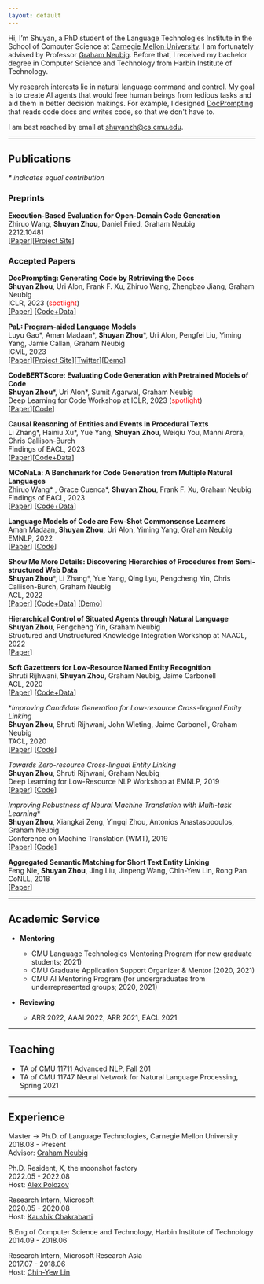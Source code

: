 ```yaml
---
layout: default
---
```


<!-- ## About Me -->
<a id="about-me"></a>
Hi, I’m Shuyan, a PhD student of the Language Technologies Institute in the School of Computer Science at [Carnegie Mellon University](https://www.cmu.edu). I am fortunately advised by Professor [Graham Neubig](http://phontron.com). Before that, I received my bachelor degree in Computer Science and Technology from Harbin Institute of Technology.

My research interests lie in natural language command and control. My goal is to create AI agents that would free human beings from tedious tasks and aid them in better decision makings.
For example, I designed [DocPrompting](https://arxiv.org/pdf/2207.05987.pdf) that reads code docs and writes code, so that we don't have to.

I am best reached by email at [shuyanzh@cs.cmu.edu](mailto:shuyanzh@cs.cmu.edu). 
<!-- Feel free to reach out about my research or anything else I might be able to help with. I’m always happy to answer questions about getting started with NLP research and applying to Ph.D. programs, especially for underrepresented groups like women, LGBTQ+. -->

<!-- Outside research, I enjoy bouldering (20% of my self-defined progress bar), playing tennis (30%), snowboarding (10%), rap (1%) and stand-up comedy (1%). I also play pingpong (80%) and basketball (70%).  -->


------------

## Publications
*\* indicates equal contribution*

### Preprints
**Execution-Based Evaluation for Open-Domain Code Generation** \
Zhiruo Wang, **Shuyan Zhou**, Daniel Fried, Graham Neubig \
2212.10481 \
[[Paper](https://arxiv.org/pdf/2212.10481.pdf)][[Project Site](https://code-eval.github.io)]

### Accepted Papers
**DocPrompting: Generating Code by Retrieving the Docs** \
**Shuyan Zhou**, Uri Alon, Frank F. Xu, Zhiruo Wang, Zhengbao Jiang, Graham Neubig \
ICLR, 2023 (<span style="color:red">spotlight</span>)\
[[Paper]](https://arxiv.org/pdf/2207.05987.pdf) [[Code+Data](https://github.com/shuyanzhou/docprompting)]

**PaL: Program-aided Language Models** \
Luyu Gao\*, Aman Madaan\*, **Shuyan Zhou**\*, Uri Alon, Pengfei Liu, Yiming Yang, Jamie Callan, Graham Neubig \
ICML, 2023 \
[[Paper](https://arxiv.org/pdf/2211.10435.pdf)][[Project Site](https://reasonwithpal.com)][[Twitter](https://twitter.com/shuyanzhxyc/status/1595140404545933313?s=20&t=a8GaJT23kFEPLKujdQO2IQ)][[Demo](https://huggingface.co/spaces/JavaFXpert/gpt-math-techniques)]

**CodeBERTScore: Evaluating Code Generation with Pretrained Models of Code** \
**Shuyan Zhou**\*, Uri Alon\*, Sumit Agarwal, Graham Neubig \
Deep Learning for Code Workshop at ICLR, 2023 (<span style="color:red">spotlight</span>) \
[[Paper](https://arxiv.org/pdf/2302.05527.pdf)][[Code](https://github.com/neulab/code-bert-score)]

**Causal Reasoning of Entities and Events in Procedural Texts** \
Li Zhang\*, Hainiu Xu\*, Yue Yang, **Shuyan Zhou**, Weiqiu You, Manni Arora, Chris Callison-Burch \
Findings of EACL, 2023 \
[[Paper](https://arxiv.org/pdf/2301.10896.pdf)][[Code+Data](https://github.com/zharry29/causal_reasoning_of_entities_and_events)]

**MCoNaLa: A Benchmark for Code Generation from Multiple Natural Languages**\
Zhiruo Wang\* , Grace Cuenca\*, **Shuyan Zhou**, Frank F. Xu, Graham Neubig \
Findings of EACL, 2023 \
[[Paper](https://arxiv.org/pdf/2203.08388.pdf)] [[Code+Data](https://github.com/zorazrw/multilingual-conala)]


**Language Models of Code are Few-Shot Commonsense Learners** \
Aman Madaan, **Shuyan Zhou**, Uri Alon, Yiming Yang, Graham Neubig \
EMNLP, 2022 \
[[Paper](https://arxiv.org/pdf/2210.07128.pdf)] [[Code](https://github.com/madaan/CoCoGen)]

**Show Me More Details: Discovering Hierarchies of Procedures from Semi-structured Web Data**\
**Shuyan Zhou**\*, Li Zhang\*, Yue Yang, Qing Lyu, Pengcheng Yin, Chris Callison-Burch, Graham Neubig \
ACL, 2022 \
[[Paper](https://arxiv.org/pdf/2203.07264.pdf)] [[Code+Data](https://github.com/shuyanzhou/wikihow_hierarchy)] [[Demo](https://wikihow-hierarchy.github.io)]


**Hierarchical Control of Situated Agents through Natural Language**\
**Shuyan Zhou**, Pengcheng Yin, Graham Neubig \
Structured and Unstructured Knowledge Integration Workshop at NAACL, 2022\
[[Paper](https://arxiv.org/pdf/2109.08214.pdf)]


**Soft Gazetteers for Low-Resource Named Entity Recognition**\
Shruti Rijhwani, **Shuyan Zhou**, Graham Neubig, Jaime Carbonell \
ACL, 2020\
[[Paper](https://aclanthology.org/2020.acl-main.722.pdf)] [[Code+Data](https://github.com/shrutirij/soft-gazetteers)]


**Improving Candidate Generation for Low-resource Cross-lingual Entity Linking*\
**Shuyan Zhou**, Shruti Rijhwani, John Wieting, Jaime Carbonell, Graham Neubig \
TACL, 2020\
[[Paper](https://aclanthology.org/2020.tacl-1.8.pdf)] [[Code](https://github.com/shuyanzhou/pbel_plus)]


*Towards Zero-resource Cross-lingual Entity Linking*\
**Shuyan Zhou**, Shruti Rijhwani, Graham Neubig \
Deep Learning for Low-Resource NLP Workshop at EMNLP, 2019\
[[Paper](https://aclanthology.org/D19-61.pdf#page=257)] [[Code](https://github.com/shuyanzhou/burn_xel)]

*Improving Robustness of Neural Machine Translation with Multi-task Learning**\
**Shuyan Zhou**, Xiangkai Zeng, Yingqi Zhou, Antonios Anastasopoulos, Graham Neubig \
Conference on Machine Translation (WMT), 2019\
[[Paper](https://aclanthology.org/W19-5368.pdf)] [[Code](https://github.com/shuyanzhou/multitask_transformer)]

**Aggregated Semantic Matching for Short Text Entity Linking**\
Feng Nie, **Shuyan Zhou**, Jing Liu, Jinpeng Wang, Chin-Yew Lin, Rong Pan \
CoNLL, 2018\
[[Paper](https://aclanthology.org/K18-1046.pdf)]

------------

## Academic Service

* **Mentoring**
  * CMU Language Technologies Mentoring Program (for new graduate students; 2021)
  * CMU Graduate Application Support Organizer & Mentor (2020, 2021)
  * CMU AI Mentoring Program (for undergraduates from underrepresented groups; 2020, 2021)

* **Reviewing**
  * ARR 2022, AAAI 2022, ARR 2021, EACL 2021

------------

## Teaching
* TA of CMU 11711 Advanced NLP, Fall 201
* TA of CMU 11747 Neural Network for Natural Language Processing, Spring 2021

------------

## Experience
Master → Ph.D. of Language Technologies, Carnegie Mellon University \
2018.08 - Present \
Advisor: [Graham Neubig](http://phontron.com)

Ph.D. Resident, X, the moonshot factory \
2022.05 - 2022.08 \
Host: [Alex Polozov](https://alexpolozov.com/)

Research Intern, Microsoft \
2020.05 - 2020.08 \
Host: [Kaushik Chakrabarti](https://www.microsoft.com/en-us/research/people/kaushik/) 

B.Eng of Computer Science and Technology, Harbin Institute of Technology \
2014.09 - 2018.06 

Research Intern, Microsoft Research Asia \
2017.07 - 2018.06 \
Host: [Chin-Yew Lin](https://www.microsoft.com/en-us/research/people/cyl/)
